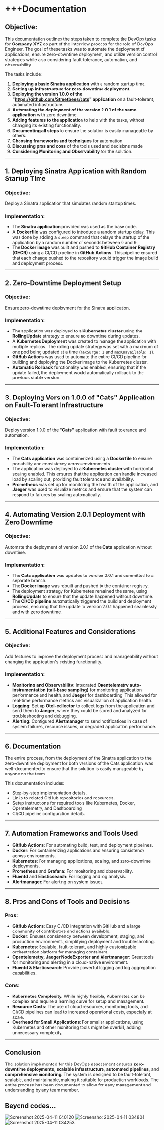 # +++Documentation

## Objective:
This documentation outlines the steps taken to complete the DevOps tasks for **Company XYZ** as part of the interview process for the role of DevOps Engineer. The goal of these tasks was to automate the deployment of applications, ensure zero-downtime deployment, and utilize version control strategies while also considering fault-tolerance, automation, and observability.

The tasks include:

1. **Deploying a basic Sinatra application** with a random startup time.
2. **Setting up infrastructure for zero-downtime deployment**.
3. **Deploying the version 1.0.0 of the "https://github.com/Streetbees/cats" application** on a fault-tolerant, automated infrastructure.
4. **Automating the deployment of the version 2.0.1 of the same application** with zero downtime.
5. **Adding features to the application** to help with the tasks, without changing its existing functionality.
6. **Documenting all steps** to ensure the solution is easily manageable by others.
7. **Choosing frameworks and techniques** for automation.
8. **Discussing pros and cons** of the tools used and decisions made.
9. **Considering Monitoring and Observability** for the solution.

---

## 1. Deploying Sinatra Application with Random Startup Time

### Objective:
Deploy a Sinatra application that simulates random startup times.

### Implementation:
- The **Sinatra application** provided was used as the base code.
- A **Dockerfile** was configured to introduce a random startup delay. This was done by adding a `sleep` command that delays the startup of the application by a random number of seconds between 0 and 9.
- The **Docker image** was built and pushed to **GitHub Container Registry (GHCR)** using a CI/CD pipeline in **GitHub Actions**. This pipeline ensured that each change pushed to the repository would trigger the image build and deployment process.

---

## 2. Zero-Downtime Deployment Setup

### Objective:
Ensure zero-downtime deployment for the Sinatra application.

### Implementation:
- The application was deployed to a **Kubernetes cluster** using the **RollingUpdate** strategy to ensure no downtime during updates.
- A **Kubernetes Deployment** was created to manage the application with multiple replicas. The rolling update strategy was set with a maximum of one pod being updated at a time (`maxSurge: 1` and `maxUnavailable: 1`).
- **GitHub Actions** was used to automate the entire CI/CD pipeline for building and deploying the Docker image to the Kubernetes cluster.
- **Automatic Rollback** functionality was enabled, ensuring that if the update failed, the deployment would automatically rollback to the previous stable version.

---

## 3. Deploying Version 1.0.0 of "Cats" Application on Fault-Tolerant Infrastructure

### Objective:
Deploy version 1.0.0 of the **"Cats"** application with fault tolerance and automation.

### Implementation:
- The **Cats application** was containerized using a **Dockerfile** to ensure portability and consistency across environments.
- The application was deployed to a **Kubernetes cluster** with horizontal scaling enabled. This ensures that the application can handle increased load by scaling out, providing fault tolerance and availability.
- **Prometheus** was set up for monitoring the health of the application, and **Jaeger** was used to visualize metrics and ensure that the system can respond to failures by scaling automatically.

---

## 4. Automating Version 2.0.1 Deployment with Zero Downtime

### Objective:
Automate the deployment of version 2.0.1 of the **Cats** application without downtime.

### Implementation:
- The **Cats application** was updated to version 2.0.1 and committed to a separate branch.
- The **Docker image** was rebuilt and pushed to the container registry.
- The deployment strategy for Kubernetes remained the same, using **RollingUpdate** to ensure that the update happened without downtime.
- The **CI/CD pipeline** automatically triggered the build and deployment process, ensuring that the update to version 2.0.1 happened seamlessly and with zero downtime.

---

## 5. Additional Features and Considerations

### Objective:
Add features to improve the deployment process and manageability without changing the application's existing functionality.

### Implementation:
- **Monitoring and Observability**: Integrated **Opentelemetry auto-instrumentation (tail-base sampling)** for monitoring application performance and health, and **Jaeger** for dashboarding. This allowed for real-time performance metrics and visualization of application health.
- **Logging**: Set up **Otel-collector** to collect logs from the application and send them to **Jaeger**, where they could be stored and analyzed for troubleshooting and debugging.
- **Alerting**: Configured **Alertmanager** to send notifications in case of system failures, resource issues, or degraded application performance.

---

## 6. Documentation

The entire process, from the deployment of the Sinatra application to the zero-downtime deployment for both versions of the Cats application, was well-documented to ensure that the solution is easily manageable by anyone on the team.

This documentation includes:
- Step-by-step implementation details.
- Links to related GitHub repositories and resources.
- Setup instructions for required tools like Kubernetes, Docker, Opentelemetry, and Dashboarding.
- CI/CD pipeline configuration details.

---

## 7. Automation Frameworks and Tools Used

- **GitHub Actions**: For automating build, test, and deployment pipelines.
- **Docker**: For containerizing applications and ensuring consistency across environments.
- **Kubernetes**: For managing applications, scaling, and zero-downtime deployments.
- **Prometheus** and **Grafana**: For monitoring and observability.
- **Fluentd** and **Elasticsearch**: For logging and log analysis.
- **Alertmanager**: For alerting on system issues.

---

## 8. Pros and Cons of Tools and Decisions

### Pros:
- **GitHub Actions**: Easy CI/CD integration with GitHub and a large community of contributors and actions available.
- **Docker**: Ensures consistency between development, staging, and production environments, simplifying deployment and troubleshooting.
- **Kubernetes**: Scalable, fault-tolerant, and highly customizable orchestration platform for managing containers.
- **Opentelemetry, Jaeger NodeExporter and Alertmanager**: Great tools for monitoring and alerting in a cloud-native environment.
- **Fluentd & Elasticsearch**: Provide powerful logging and log aggregation capabilities.

### Cons:
- **Kubernetes Complexity**: While highly flexible, Kubernetes can be complex and require a learning curve for setup and management.
- **Resource Costs**: The use of cloud resources, monitoring tools, and CI/CD pipelines can lead to increased operational costs, especially at scale.
- **Overhead for Small Applications**: For smaller applications, using Kubernetes and other monitoring tools might be overkill, adding unnecessary complexity.

---

## Conclusion

The solution implemented for this DevOps assessment ensures **zero-downtime deployments**, **scalable infrastructure**, **automated pipelines**, and **comprehensive monitoring**. The system is designed to be fault-tolerant, scalable, and maintainable, making it suitable for production workloads. The entire process has been documented to allow for easy management and understanding by any team member.

## Beyond codes...

![Screenshot 2025-04-11 040120](https://github.com/user-attachments/assets/427fa7d8-c527-41a2-a8aa-8d4fb13c1e84)
![Screenshot 2025-04-11 034804](https://github.com/user-attachments/assets/76456487-bb01-4f1c-9a8e-924870abcacb)
![Screenshot 2025-04-11 034253](https://github.com/user-attachments/assets/750f26ad-097b-422e-af3f-f81cacf7a85d)



